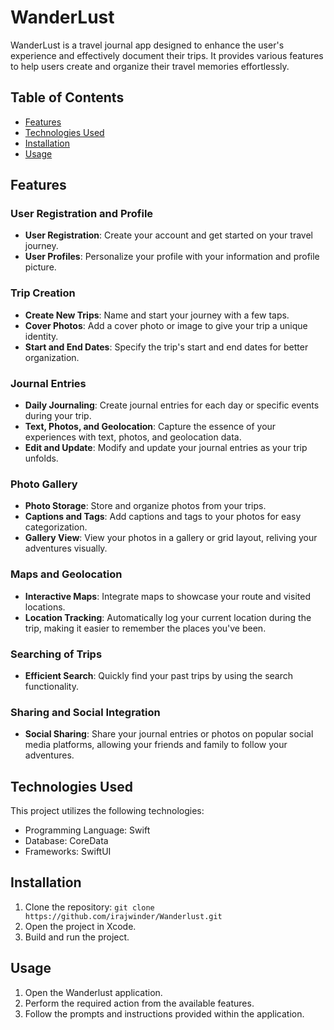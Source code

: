 # WanderLust

WanderLust is a travel journal app designed to enhance the user's experience and effectively document their trips. It provides various features to help users create and organize their travel memories effortlessly.

## Table of Contents
- [Features](#features)
- [Technologies Used](#technologies-used)
- [Installation](#Installation)
- [Usage](#usage)

## Features

### User Registration and Profile

- **User Registration**: Create your account and get started on your travel journey.
- **User Profiles**: Personalize your profile with your information and profile picture.

### Trip Creation

- **Create New Trips**: Name and start your journey with a few taps.
- **Cover Photos**: Add a cover photo or image to give your trip a unique identity.
- **Start and End Dates**: Specify the trip's start and end dates for better organization.

### Journal Entries

- **Daily Journaling**: Create journal entries for each day or specific events during your trip.
- **Text, Photos, and Geolocation**: Capture the essence of your experiences with text, photos, and geolocation data.
- **Edit and Update**: Modify and update your journal entries as your trip unfolds.

### Photo Gallery

- **Photo Storage**: Store and organize photos from your trips.
- **Captions and Tags**: Add captions and tags to your photos for easy categorization.
- **Gallery View**: View your photos in a gallery or grid layout, reliving your adventures visually.

### Maps and Geolocation

- **Interactive Maps**: Integrate maps to showcase your route and visited locations.
- **Location Tracking**: Automatically log your current location during the trip, making it easier to remember the places you've been.

### Searching of Trips

- **Efficient Search**: Quickly find your past trips by using the search functionality.

### Sharing and Social Integration

- **Social Sharing**: Share your journal entries or photos on popular social media platforms, allowing your friends and family to follow your adventures.

## Technologies Used

This project utilizes the following technologies:

- Programming Language: Swift
- Database: CoreData
- Frameworks: SwiftUI

## Installation
1. Clone the repository: `git clone https://github.com/irajwinder/Wanderlust.git`
2. Open the project in Xcode.
3. Build and run the project.

## Usage
1. Open the Wanderlust application.
2. Perform the required action from the available features.
3. Follow the prompts and instructions provided within the application.
